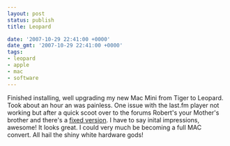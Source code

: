 ```yaml
---
layout: post
status: publish
title: Leopard

date: '2007-10-29 22:41:00 +0000'
date_gmt: '2007-10-29 22:41:00 +0000'
tags:
- leopard
- apple
- mac
- software
---
```

Finished installing, well upgrading my new Mac Mini from Tiger to Leopard. Took about an hour an was painless.
One issue with the last.fm player not working but after a quick scoot over to the forums Robert's your Mother's brother and there's a <a href="http://www.last.fm/forum/34905/_/328298">fixed version</a>.
I have to say inital impressions, awesome! It looks great. I could very much be becoming a full MAC convert.
All hail the shiny white hardware gods!
